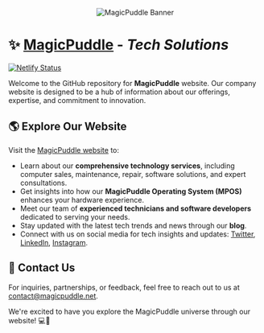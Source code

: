 <p align="center">
  <img src="https://github.com/MagicPuddle/media/blob/875e5e99f1e108c12e5da44c4e8a571af9ca7776/banner.png" alt="MagicPuddle Banner">
</p>

# :sparkles: [MagicPuddle](https://magicpuddle.netlify.app/) - *Tech Solutions*

[![Netlify Status](https://api.netlify.com/api/v1/badges/44707b37-16ac-4137-b85b-f4c469a97b77/deploy-status)](https://app.netlify.com/sites/magicpuddle/deploys)

Welcome to the GitHub repository for **MagicPuddle** website. Our company website is designed to be a hub of information about our offerings, expertise, and commitment to innovation. 

## :earth_americas: Explore Our Website

Visit the [MagicPuddle website](https://magicpuddle.netlify.app/) to:

- Learn about our **comprehensive technology services**, including computer sales, maintenance, repair, software solutions, and expert consultations.
- Get insights into how our **MagicPuddle Operating System (MPOS)** enhances your hardware experience.
- Meet our team of **experienced technicians and software developers** dedicated to serving your needs.
- Stay updated with the latest tech trends and news through our **blog**.
- Connect with us on social media for tech insights and updates: [Twitter](https://twitter.com/MagicPuddleTech), [LinkedIn](https://www.linkedin.com/company/magicpuddletech), [Instagram](https://www.instagram.com/magicpuddletech).

## :email: Contact Us

For inquiries, partnerships, or feedback, feel free to reach out to us at <contact@magicpuddle.net>.

We're excited to have you explore the MagicPuddle universe through our website! :computer::rocket:
